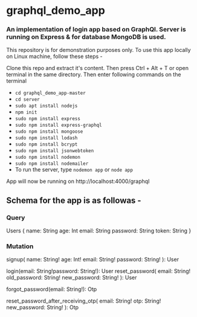 # graphql_demo_app
### An implementation of login app based on GraphQl. Server is running on Express & for database MongoDB is used.

This repository is for demonstration purposes only. To use this app locally on Linux machine, follow these steps -

Clone this repo and extract it's content. Then press Ctrl + Alt + T or open terminal in the same directory. Then enter following commands on the terminal
- `cd graphql_demo_app-master`
- `cd server`
- `sudo apt install nodejs`
- `npm init`
- `sudo npm install express`
- `sudo npm install express-graphql`
- `sudo npm install mongoose`
- `sudo npm install lodash`
- `sudo npm install bcrypt`
- `sudo npm install jsonwebtoken`
- `sudo npm install nodemon`
- `sudo npm install nodemailer`
- To run the server, type `nodemon app` or `node app`

App will now be running on http://localhost:4000/graphql

## Schema for the app is as followas - 
### Query 
Users {
name: String
age: Int
email: String
password: String
token: String
}

### Mutation
signup(
name: String!
age: Int!
email: String!
password: String!
): User

login(email: String!password: String!): User
reset_password(
email: String!
old_password: String!
new_password: String!
): User

forgot_password(email: String!): Otp

reset_password_after_receiving_otp(
email: String!
otp: String!
new_password: String!
): Otp
